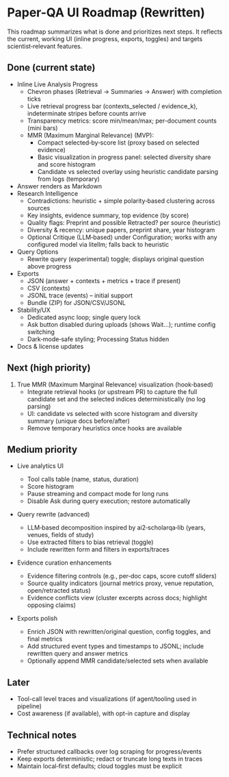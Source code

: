 # Paper-QA UI Roadmap (Rewritten)

This roadmap summarizes what is done and prioritizes next steps. It reflects the current, working UI (inline progress, exports, toggles) and targets scientist‑relevant features.

## Done (current state)
- Inline Live Analysis Progress
  - Chevron phases (Retrieval → Summaries → Answer) with completion ticks
  - Live retrieval progress bar (contexts_selected / evidence_k), indeterminate stripes before counts arrive
  - Transparency metrics: score min/mean/max; per-document counts (mini bars)
  - MMR (Maximum Marginal Relevance) (MVP):
    - Compact selected‑by‑score list (proxy based on selected evidence)
    - Basic visualization in progress panel: selected diversity share and score histogram
    - Candidate vs selected overlay using heuristic candidate parsing from logs (temporary)
- Answer renders as Markdown
- Research Intelligence
  - Contradictions: heuristic + simple polarity‑based clustering across sources
  - Key insights, evidence summary, top evidence (by score)
  - Quality flags: Preprint and possible Retracted? per source (heuristic)
  - Diversity & recency: unique papers, preprint share, year histogram
  - Optional Critique (LLM‑based) under Configuration; works with any configured model via litellm; falls back to heuristic
- Query Options
  - Rewrite query (experimental) toggle; displays original question above progress
- Exports
  - JSON (answer + contexts + metrics + trace if present)
  - CSV (contexts)
  - JSONL trace (events) – initial support
  - Bundle (ZIP) for JSON/CSV/JSONL
- Stability/UX
  - Dedicated async loop; single query lock
  - Ask button disabled during uploads (shows Wait…); runtime config switching
  - Dark‑mode‑safe styling; Processing Status hidden
- Docs & license updates

## Next (high priority)
1) True MMR (Maximum Marginal Relevance) visualization (hook‑based)
   - Integrate retrieval hooks (or upstream PR) to capture the full candidate set and the selected indices deterministically (no log parsing)
   - UI: candidate vs selected with score histogram and diversity summary (unique docs before/after)
   - Remove temporary heuristics once hooks are available

## Medium priority
- Live analytics UI
  - Tool calls table (name, status, duration)
  - Score histogram
  - Pause streaming and compact mode for long runs
  - Disable Ask during query execution; restore automatically
- Query rewrite (advanced)
  - LLM‑based decomposition inspired by ai2‑scholarqa‑lib (years, venues, fields of study)
  - Use extracted filters to bias retrieval (toggle)
  - Include rewritten form and filters in exports/traces
- Evidence curation enhancements
  - Evidence filtering controls (e.g., per‑doc caps, score cutoff sliders)
  - Source quality indicators (journal metrics proxy, venue reputation, open/retracted status)
  - Evidence conflicts view (cluster excerpts across docs; highlight opposing claims)

- Exports polish
  - Enrich JSON with rewritten/original question, config toggles, and final metrics
  - Add structured event types and timestamps to JSONL; include rewritten query and answer metrics
  - Optionally append MMR candidate/selected sets when available

## Later
- Tool-call level traces and visualizations (if agent/tooling used in pipeline)
- Cost awareness (if available), with opt-in capture and display

## Technical notes
- Prefer structured callbacks over log scraping for progress/events
- Keep exports deterministic; redact or truncate long texts in traces
- Maintain local‑first defaults; cloud toggles must be explicit
